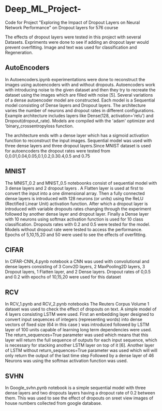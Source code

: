 # Deep_ML_Project-
Code for Project "Exploring the Impact of Dropout Layers on Neural Network Performance" on Dropout layers for 576 course

The effects of dropout layers were tested in this project with several Datasets. Expriments were done to see if adding an dropout layer would prevent overfitting. Image and text was used for classification and Regeneration.

## AutoEncoders 

  In Autoencoders.ipynb experimentations were done to reconstruct the images using autoencoders with and without dropouts. Autoencoders work with introducing noise to the given dataset and then they try to recreate the dataset using the images which are filled with noise [5]. Several variations of a dense autoencoder model are constructed. Each model is a Sequential model consisting of Dense layers and Dropout layers. The architecture varies the number of neurons and dropout rates in different configurations. Example architecture includes layers like Dense(128, activation='relu') and Dropout(dropout_rate). Models are compiled with the 'adam' optimizer and 'binary_crossentropyloss function.

  The architecture ends with a dense layer which has a sigmoid activation function to reconstruct the input images. Sequential model was used with three dense layers and three dropout layers.Since MNIST dataset is used for autoencoders the dropout rates were tested from 0,0.01,0.04,0.05,0.1,0.2,0.30.4,0.5 and 0.75

## MNIST 

  The MNIST_0.2 and MNIST_0.5 noteboonks consist of sequential model with 3 dense layers and 2 dropout layers . A Flatten
layer is used at first to convert the input into a one dimensional array. Then a fully connected dense layers is introduced with 128 neurons (or units) using the ReLU (Rectified Linear Unit) activation function. After which a dropout layer is introduced with variable dropouts rates changing through the experiment followed by another dense layer and dropout layer. Finally a Dense layer with 10 neurons using softmax activation function is used for 10 class classification.
Dropouts rates with 0.2 and 0.5 were tested for the model. Models without dropout rate were tested to access the performance. Epochs of 5,10,15,20 and 50 were used to see the effects of overfitting.

## CIFAR 

  In CIFAR-CNN_4.pynb notebook a CNN was used with convolutional and dense layers consisting of 3 Conv2D layers, 2 MaxPooling2D layers, 3 Dropout layers, 1 Flatten layer, and 2 Dense layers. Dropout rates of 0,0.5 and 0.2 with epochs of 10,15,20 were used for this dataset

## RCV 

  In RCV_1.pynb and RCV_2.pynb notebooks The Reuters Corpus Volume 1
dataset was used to check the effect of
dropouts on text. A simple model of 4
layers consisting LSTM were used.
First an embedding layer designed to
convert input sequences of integers
(representing words) into dense vectors
of fixed size (64 in this case ) was
introduced followed by LSTM layer of
100 units capable of learning long term
dependencies were used. The
return_sequences=True parameter was used which means that this layer will return the full sequence of outputs for each input sequence, which is necessary for stacking another LSTM layer on top of it [6]. Another layer of LSTM without return_sequences=True parameter was used which will will only return the output of the last time step Followed by a dense layer of 46 Neurons was using the softmax activation function was used.

## SVHN

  In Google_svhn.pynb notebook is a simple sequential model with three dense layers and two dropouts layers having a dropout rate of 0.2 between them. This was used to see the effect of dropouts on sreet view images of house numbers collected from google database.
